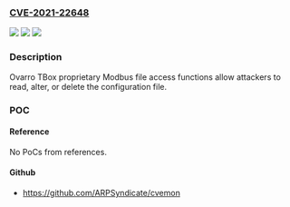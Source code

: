 ### [CVE-2021-22648](https://cve.mitre.org/cgi-bin/cvename.cgi?name=CVE-2021-22648)
![](https://img.shields.io/static/v1?label=Product&message=TBox&color=blue)
![](https://img.shields.io/static/v1?label=Version&message=%3D%20LT2%20&color=brighgreen)
![](https://img.shields.io/static/v1?label=Vulnerability&message=CVE-732&color=brighgreen)

### Description

Ovarro TBox proprietary Modbus file access functions allow attackers to read, alter, or delete the configuration file.

### POC

#### Reference
No PoCs from references.

#### Github
- https://github.com/ARPSyndicate/cvemon

